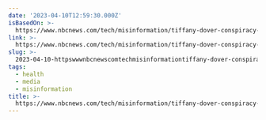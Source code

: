 ```yaml
---
date: '2023-04-10T12:59:30.000Z'
isBasedOn: >-
  https://www.nbcnews.com/tech/misinformation/tiffany-dover-conspiracy-theorists-silence-rcna69401
link: >-
  https://www.nbcnews.com/tech/misinformation/tiffany-dover-conspiracy-theorists-silence-rcna69401
slug: >-
  2023-04-10-httpswwwnbcnewscomtechmisinformationtiffany-dover-conspiracy-theorists-silence-rcna69401
tags:
  - health
  - media
  - misinformation
title: >-
  https://www.nbcnews.com/tech/misinformation/tiffany-dover-conspiracy-theorists-silence-rcna69401
---
```


